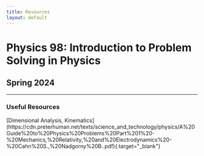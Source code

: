 ```yaml
---
title: Resources
layout: default
---
```


<h1> Physics 98: Introduction to Problem Solving in Physics </h1>
<h2> Spring 2024 </h2>

----

<h3> Useful Resources</h3>
[Dimensional Analysis, Kinematics](https://cdn.preterhuman.net/texts/science_and_technology/physics/A%20Guide%20to%20Physics%20Problems%20Part%201%20-%20Mechanics,%20Relativity,%20and%20Electrodynamics%20-%20Cahn%20S.,%20Nadgorny%20B..pdf){:target="_blank"}

